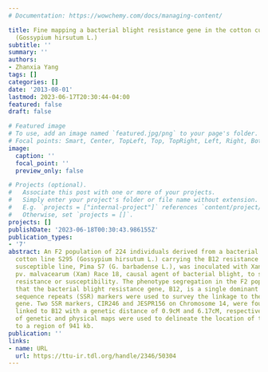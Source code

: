 ```yaml
---
# Documentation: https://wowchemy.com/docs/managing-content/

title: Fine mapping a bacterial blight resistance gene in the cotton cultivar S295
  (Gossypium hirsutum L.)
subtitle: ''
summary: ''
authors:
- Zhanxia Yang
tags: []
categories: []
date: '2013-08-01'
lastmod: 2023-06-17T20:30:44-04:00
featured: false
draft: false

# Featured image
# To use, add an image named `featured.jpg/png` to your page's folder.
# Focal points: Smart, Center, TopLeft, Top, TopRight, Left, Right, BottomLeft, Bottom, BottomRight.
image:
  caption: ''
  focal_point: ''
  preview_only: false

# Projects (optional).
#   Associate this post with one or more of your projects.
#   Simply enter your project's folder or file name without extension.
#   E.g. `projects = ["internal-project"]` references `content/project/deep-learning/index.md`.
#   Otherwise, set `projects = []`.
projects: []
publishDate: '2023-06-18T00:30:43.986155Z'
publication_types:
- '7'
abstract: An F2 population of 224 individuals derived from a bacterial blight resistant
  cotton line S295 (Gossypium hirsutum L.) carrying the B12 resistance gene, and a
  susceptible line, Pima S7 (G. barbadense L.), was inoculated with Xanthomonas axonopodis
  pv. malvacearum (Xam) Race 18, causal agent of bacterial blight, to survey their
  resistance or susceptibility. The phenotype segregation in the F2 population indicated
  that the bacterial blight resistance gene, B12, is a single dominant gene. Simple
  sequence repeats (SSR) markers were used to survey the linkage to the B12 resistance
  gene. Two SSR markers, CIR246 and JESPR156 on Chromosome 14, were found closely
  linked to B12 with a genetic distance of 0.9cM and 6.17cM, respectively. Comparisons
  of genetic and physical maps were used to delineate the location of the B12 locus
  to a region of 941 kb.
publication: ''
links:
- name: URL
  url: https://ttu-ir.tdl.org/handle/2346/50304
---
```

